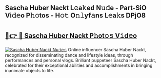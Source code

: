 ## Sascha Huber Nackt L𝚎a𝚔ed N𝚞𝚍e - Part-SiO Vi𝚍𝚎o P𝚑𝚘tos - H𝚘𝚝 O𝚗𝚕yf𝚊ns L𝚎a𝚔s DPjO8

# <h2><a href="http://kf2tsf.oniu.top/?m=Sascha+Huber+Nackt">🔗👉 🔴 Sascha Huber Nackt P𝚑ot𝚘𝚜 V𝚒d𝚎o</a></h2>

[![Sascha Huber Nackt Nu𝚍e𝚜](https://i.imgur.com/0qMVB7G.gif)](http://kf2tsf.oniu.top/?m=Sascha+Huber+Nackt)
Online influencer Sascha Huber Nackt, recognized for disseminating dance and lifestyle ideas, through performances and personal vlogs. Brilliant puppeteer Sascha Huber Nackt, celebrated for their exceptional abilities and accomplishments in bringing inanimate objects to life.  
